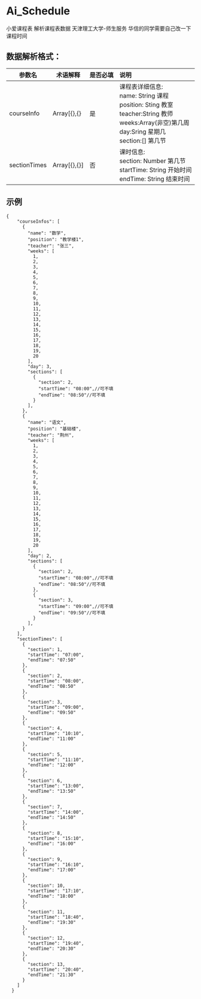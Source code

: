 # Ai_Schedule
小爱课程表 解析课程表数据 天津理工大学-师生服务
华信的同学需要自己改一下课程时间

## 数据解析格式：

<table><thead><tr><th>参数名</th><th>术语解释</th><th>是否必填</th><th align="left">说明</th></tr></thead><tbody><tr><td>courseInfo</td><td>Array[{},{}</td><td>是</td><td align="left">课程表详细信息: <br>name: String 课程 <br>position: Sting 教室<br> teacher:String 教师<br> weeks:Array(非空)第几周 <br> day:Sring 星期几 <br>section:[] 第几节</td></tr><tr><td>sectionTimes</td><td>Array[{},{}]</td><td>否</td><td align="left">课时信息:<br> section: Number 第几节<br> startTime: String 开始时间<br> endTime: String 结束时间</td></tr></tbody></table>

## 示例
```
{
    "courseInfos": [
      {
        "name": "数学",
        "position": "教学楼1",
        "teacher": "张三",
        "weeks": [
          1,
          2,
          3,
          4,
          5,
          6,
          7,
          8,
          9,
          10,
          11,
          12,
          13,
          14,
          15,
          16,
          17,
          18,
          19,
          20
        ],
        "day": 3,
        "sections": [
          {
            "section": 2,
            "startTime": "08:00",//可不填
            "endTime": "08:50"//可不填
          }
        ],
      },
      {
        "name": "语文",
        "position": "基础楼",
        "teacher": "荆州",
        "weeks": [
          1,
          2,
          3,
          4,
          5,
          6,
          7,
          8,
          9,
          10,
          11,
          12,
          13,
          14,
          15,
          16,
          17,
          18,
          19,
          20
        ],
        "day": 2,
        "sections": [
          {
            "section": 2,
            "startTime": "08:00",//可不填
            "endTime": "08:50"//可不填
          },
          {
            "section": 3,
            "startTime": "09:00",//可不填
            "endTime": "09:50"//可不填
          }
        ],
      }
    ],
    "sectionTimes": [
      {
        "section": 1,
        "startTime": "07:00",
        "endTime": "07:50"
      },
      {
        "section": 2,
        "startTime": "08:00",
        "endTime": "08:50"
      },
      {
        "section": 3,
        "startTime": "09:00",
        "endTime": "09:50"
      },
      {
        "section": 4,
        "startTime": "10:10",
        "endTime": "11:00"
      },
      {
        "section": 5,
        "startTime": "11:10",
        "endTime": "12:00"
      },
      {
        "section": 6,
        "startTime": "13:00",
        "endTime": "13:50"
      },
      {
        "section": 7,
        "startTime": "14:00",
        "endTime": "14:50"
      },
      {
        "section": 8,
        "startTime": "15:10",
        "endTime": "16:00"
      },
      {
        "section": 9,
        "startTime": "16:10",
        "endTime": "17:00"
      },
      {
        "section": 10,
        "startTime": "17:10",
        "endTime": "18:00"
      },
      {
        "section": 11,
        "startTime": "18:40",
        "endTime": "19:30"
      },
      {
        "section": 12,
        "startTime": "19:40",
        "endTime": "20:30"
      },
      {
        "section": 13,
        "startTime": "20:40",
        "endTime": "21:30"
      }
    ]
  }
```
